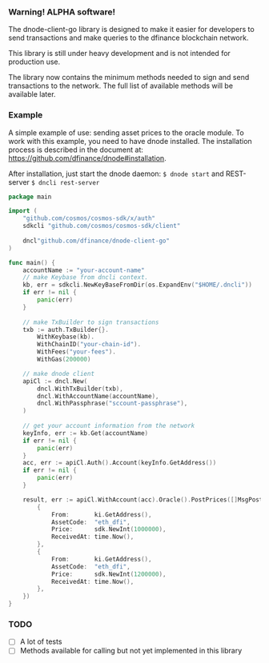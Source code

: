 ### Warning! ALPHA software!

The dnode-client-go library is designed to make it easier for developers to send transactions and make queries to the dfinance blockchain network.

This library is still under heavy development and is not intended for production use.

The library now contains the minimum methods needed to sign and send transactions to the network. 
The full list of available methods will be available later.

### Example
A simple example of use: sending asset prices to the oracle module. 
To work with this example, you need to have dnode installed. 
The installation process is described in the document at: https://github.com/dfinance/dnode#installation.


After installation, just start the dnode daemon:
```$ dnode start``` and REST-server ```$ dncli rest-server```


```Go
package main

import (
	"github.com/cosmos/cosmos-sdk/x/auth"
	sdkcli "github.com/cosmos/cosmos-sdk/client"
	
	dncl"github.com/dfinance/dnode-client-go"
)

func main() {
	accountName := "your-account-name"
	// make Keybase from dncli context.
	kb, err = sdkcli.NewKeyBaseFromDir(os.ExpandEnv("$HOME/.dncli"))
	if err != nil {
		panic(err)
	}
	
	// make TxBuilder to sign transactions
	txb := auth.TxBuilder{}.
		WithKeybase(kb).
		WithChainID("your-chain-id").
		WithFees("your-fees").
		WithGas(200000)

	// make dnode client
	apiCl := dncl.New(
		dncl.WithTxBuilder(txb),
		dncl.WithAccountName(accountName),
		dncl.WithPassphrase("sccount-passphrase"),
	)
	
	// get your account information from the network
	keyInfo, err := kb.Get(accountName)
	if err != nil {
		panic(err)
	}
	acc, err := apiCl.Auth().Account(keyInfo.GetAddress())
	if err != nil {
		panic(err)
	}

	result, err := apiCl.WithAccount(acc).Oracle().PostPrices([]MsgPostPrice{
		{
			From:       ki.GetAddress(),
			AssetCode:  "eth_dfi",
			Price:      sdk.NewInt(1000000),
			ReceivedAt: time.Now(),
		},
		{
			From:       ki.GetAddress(),
			AssetCode:  "eth_dfi",
			Price:      sdk.NewInt(1200000),
			ReceivedAt: time.Now(),
		},
	})
}
```

### TODO

- [ ] A lot of tests 
- [ ] Methods available for calling but not yet implemented in this library
